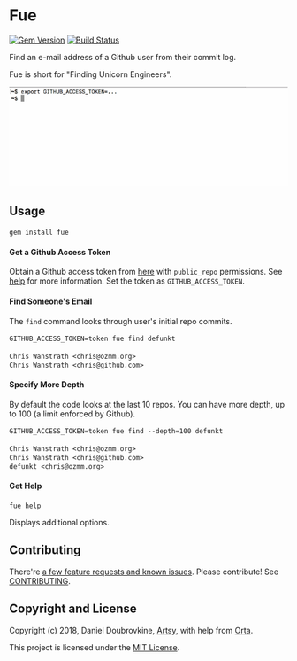 Fue
===

[![Gem Version](https://badge.fury.io/rb/fue.svg)](https://badge.fury.io/rb/fue)
[![Build Status](https://travis-ci.org/dblock/fue.svg)](https://travis-ci.org/dblock/fue)

Find an e-mail address of a Github user from their commit log.

Fue is short for "Finding Unicorn Engineers".

![](images/fue.gif)

## Usage

```
gem install fue
```

#### Get a Github Access Token

Obtain a Github access token from [here](https://github.com/settings/tokens) with `public_repo` permissions. See [help](https://help.github.com/articles/creating-a-personal-access-token-for-the-command-line) for more information. Set the token as `GITHUB_ACCESS_TOKEN`.

#### Find Someone's Email

The `find` command looks through user's initial repo commits.

```
GITHUB_ACCESS_TOKEN=token fue find defunkt

Chris Wanstrath <chris@ozmm.org>
Chris Wanstrath <chris@github.com>
```

#### Specify More Depth

By default the code looks at the last 10 repos. You can have more depth, up to 100 (a limit enforced by Github).

```
GITHUB_ACCESS_TOKEN=token fue find --depth=100 defunkt

Chris Wanstrath <chris@ozmm.org>
Chris Wanstrath <chris@github.com>
defunkt <chris@ozmm.org>
```

#### Get Help

```
fue help
```

Displays additional options.

## Contributing

There're [a few feature requests and known issues](https://github.com/dblock/fue/issues). Please contribute! See [CONTRIBUTING](CONTRIBUTING.md).

## Copyright and License

Copyright (c) 2018, Daniel Doubrovkine, [Artsy](http://artsy.github.io), with help from [Orta](https://github.com/orta).

This project is licensed under the [MIT License](LICENSE.md).
